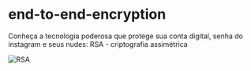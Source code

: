 # end-to-end-encryption
Conheça a tecnologia poderosa que protege sua conta digital, senha do instagram e seus nudes: RSA - criptografia assimétrica  

![RSA](https://github.com/EduFreit4s/end-to-end-encryption/blob/master/images/home.PNG)
